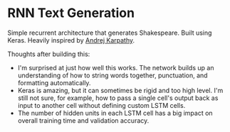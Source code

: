 # RNN Text Generation
Simple recurrent architecture that generates Shakespeare. Built using Keras. Heavily inspired by [Andrej Karpathy](http://karpathy.github.io/2015/05/21/rnn-effectiveness/).

Thoughts after building this:
 - I'm surprised at just how well this works. The network builds up an understanding of how to string words together, punctuation, and formatting automatically.
 - Keras is amazing, but it can sometimes be rigid and too high level. I'm still not sure, for example, how to pass a single cell's output back as input to another cell without defining custom LSTM cells.
 - The number of hidden units in each LSTM cell has a big impact on overall training time and validation accuracy. 
